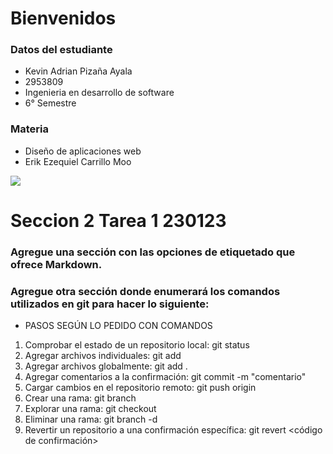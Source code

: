 # Bienvenidos


### Datos del estudiante

- Kevin Adrian Pizaña Ayala
- 2953809
- Ingenieria en desarrollo de software
- 6° Semestre

### Materia

- Diseño de aplicaciones web
- Erik Ezequiel Carrillo Moo

 



![](https://www.fimpes.org.mx/images/universidades/tecmil.jpg)

# Seccion 2 Tarea 1 230123

### Agregue una sección con las opciones de etiquetado que ofrece Markdown.
### Agregue otra sección donde enumerará los comandos utilizados en git para hacer lo siguiente:

- PASOS SEGÚN LO PEDIDO CON COMANDOS 
1.	Comprobar el estado de un repositorio local: git status
2.	Agregar archivos individuales: git add <nombre del archivo>
3.	Agregar archivos globalmente: git add .
4.	Agregar comentarios a la confirmación: git commit -m "comentario"
5.	Cargar cambios en el repositorio remoto: git push origin <nombre de la rama>
6.	Crear una rama: git branch <nombre de la rama>
7.	Explorar una rama: git checkout <nombre de la rama>
8.	Eliminar una rama: git branch -d <nombre de la rama>
9.	Revertir un repositorio a una confirmación específica: git revert <código de confirmación>




